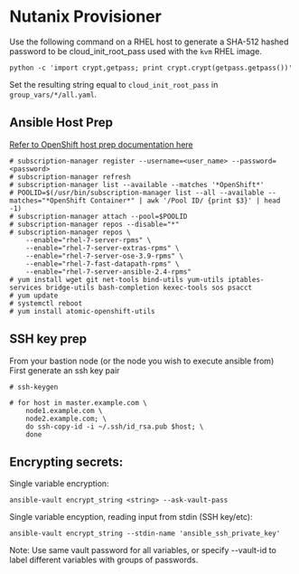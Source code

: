 # Nutanix Provisioner

Use the following command on a RHEL host to generate a SHA-512 hashed password to be cloud_init_root_pass used with the `kvm` RHEL image.

`python -c 'import crypt,getpass; print crypt.crypt(getpass.getpass())'`

Set the resulting string equal to `cloud_init_root_pass` in `group_vars/*/all.yaml`.

## Ansible Host Prep
[Refer to OpenShift host prep documentation here](https://docs.openshift.com/container-platform/3.9/install_config/install/host_preparation.html "OpenShift Documentation")


```
# subscription-manager register --username=<user_name> --password=<password>
# subscription-manager refresh
# subscription-manager list --available --matches '*OpenShift*'
# POOLID=$(/usr/bin/subscription-manager list --all --available --matches="*OpenShift Container*" | awk '/Pool ID/ {print $3}' | head -1)
# subscription-manager attach --pool=$POOLID
# subscription-manager repos --disable="*"
# subscription-manager repos \
    --enable="rhel-7-server-rpms" \
    --enable="rhel-7-server-extras-rpms" \
    --enable="rhel-7-server-ose-3.9-rpms" \
    --enable="rhel-7-fast-datapath-rpms" \
    --enable="rhel-7-server-ansible-2.4-rpms"
# yum install wget git net-tools bind-utils yum-utils iptables-services bridge-utils bash-completion kexec-tools sos psacct
# yum update
# systemctl reboot
# yum install atomic-openshift-utils
```

## SSH key prep

From your bastion node (or the node you wish to execute ansible from)  
First generate an ssh key pair
```
# ssh-keygen
```
```
# for host in master.example.com \
    node1.example.com \
    node2.example.com; \
    do ssh-copy-id -i ~/.ssh/id_rsa.pub $host; \
    done
```


## Encrypting secrets:

Single variable encryption:
```
ansible-vault encrypt_string <string> --ask-vault-pass

```
Single variable encyption, reading input from stdin (SSH key/etc):

```
ansible-vault encrypt_string --stdin-name 'ansible_ssh_private_key'
```

Note: Use same vault password for all variables, or specify --vault-id to label
different variables with groups of passwords.
